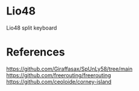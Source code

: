 # Lio48
Lio48 split keyboard


# References

https://github.com/Giraffasax/SpUnLy58/tree/main
https://github.com/freerouting/freerouting
https://github.com/ceoloide/corney-island
